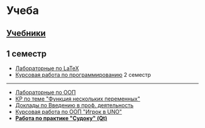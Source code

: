 # Учеба
[Учебники](https://github.com/StanleyStanMarsh/textbooks)
---
1 семестр
---
* [Лабораторные по LaTeX](https://github.com/StanleyStanMarsh/labs-tex-1st-term)
* [Курсовая работа по программированию](https://github.com/StanleyStanMarsh/course-1st-term)
2 семестр
---
* [Лабораторные по ООП](https://github.com/StanleyStanMarsh/Labs-2nd-term)
* [КР по теме "Функция нескольких переменных"](https://github.com/StanleyStanMarsh/math-FSV)
* [Доклады по Введению в проф. деятельность](https://github.com/StanleyStanMarsh/IPA)
* [Курсовая работа по ООП "Игрок в UNO"](https://github.com/StanleyStanMarsh/UNO-course-2nd-term)
* [__Работа по практике "Судоку" (Qt)__](https://github.com/StanleyStanMarsh/SudokuGame)
